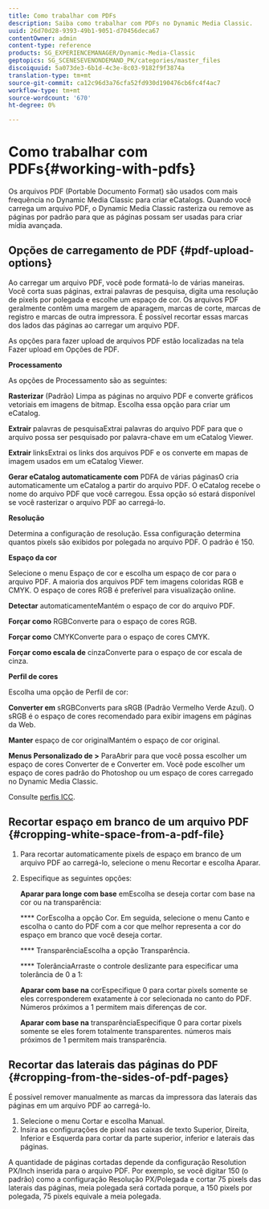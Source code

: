 ```yaml
---
title: Como trabalhar com PDFs
description: Saiba como trabalhar com PDFs no Dynamic Media Classic.
uuid: 26d70d28-9393-49b1-9051-d70456deca67
contentOwner: admin
content-type: reference
products: SG_EXPERIENCEMANAGER/Dynamic-Media-Classic
geptopics: SG_SCENESEVENONDEMAND_PK/categories/master_files
discoiquuid: 5a073de3-6b1d-4c3e-8c03-9182f9f3874a
translation-type: tm+mt
source-git-commit: ca12c96d3a76cfa52fd930d190476cb6fc4f4ac7
workflow-type: tm+mt
source-wordcount: '670'
ht-degree: 0%

---
```



# Como trabalhar com PDFs{#working-with-pdfs}

Os arquivos PDF (Portable Documento Format) são usados com mais frequência no Dynamic Media Classic para criar eCatalogs. Quando você carrega um arquivo PDF, o Dynamic Media Classic rasteriza ou remove as páginas por padrão para que as páginas possam ser usadas para criar mídia avançada.

## Opções de carregamento de PDF {#pdf-upload-options}

Ao carregar um arquivo PDF, você pode formatá-lo de várias maneiras. Você corta suas páginas, extrai palavras de pesquisa, digita uma resolução de pixels por polegada e escolhe um espaço de cor. Os arquivos PDF geralmente contêm uma margem de aparagem, marcas de corte, marcas de registro e marcas de outra impressora. É possível recortar essas marcas dos lados das páginas ao carregar um arquivo PDF.

As opções para fazer upload de arquivos PDF estão localizadas na tela Fazer upload em Opções de PDF.

**Processamento**

As opções de Processamento são as seguintes:

**Rasterizar** (Padrão) Limpa as páginas no arquivo PDF e converte gráficos vetoriais em imagens de bitmap. Escolha essa opção para criar um eCatalog.

**Extrair** palavras de pesquisaExtrai palavras do arquivo PDF para que o arquivo possa ser pesquisado por palavra-chave em um eCatalog Viewer.

**Extrair** linksExtrai os links dos arquivos PDF e os converte em mapas de imagem usados em um eCatalog Viewer.

**Gerar eCatalog automaticamente com** PDFA de várias páginasO cria automaticamente um eCatalog a partir do arquivo PDF. O eCatalog recebe o nome do arquivo PDF que você carregou. Essa opção só estará disponível se você rasterizar o arquivo PDF ao carregá-lo.

**Resolução**

Determina a configuração de resolução. Essa configuração determina quantos pixels são exibidos por polegada no arquivo PDF. O padrão é 150.

**Espaço da cor**

Selecione o menu Espaço de cor e escolha um espaço de cor para o arquivo PDF. A maioria dos arquivos PDF tem imagens coloridas RGB e CMYK. O espaço de cores RGB é preferível para visualização online.

**Detectar** automaticamenteMantém o espaço de cor do arquivo PDF.

**Forçar como** RGBConverte para o espaço de cores RGB.

**Forçar como** CMYKConverte para o espaço de cores CMYK.

**Forçar como escala de** cinzaConverte para o espaço de cor escala de cinza.

**Perfil de cores**

Escolha uma opção de Perfil de cor:

**Converter em** sRGBConverts para sRGB (Padrão Vermelho Verde Azul). O sRGB é o espaço de cores recomendado para exibir imagens em páginas da Web.

**Manter** espaço de cor originalMantém o espaço de cor original.

**Menus Personalizado de >** ParaAbrir para que você possa escolher um espaço de cores Converter de e Converter em. Você pode escolher um espaço de cores padrão do Photoshop ou um espaço de cores carregado no Dynamic Media Classic.

Consulte [perfis ICC](icc-profiles.md#icc_profiles).

## Recortar espaço em branco de um arquivo PDF {#cropping-white-space-from-a-pdf-file}

1. Para recortar automaticamente pixels de espaço em branco de um arquivo PDF ao carregá-lo, selecione o menu Recortar e escolha Aparar.
1. Especifique as seguintes opções:

   **Aparar para longe com base** emEscolha se deseja cortar com base na cor ou na transparência:

   **** CorEscolha a opção Cor. Em seguida, selecione o menu Canto e escolha o canto do PDF com a cor que melhor representa a cor do espaço em branco que você deseja cortar.

   **** TransparênciaEscolha a opção Transparência.

   **** TolerânciaArraste o controle deslizante para especificar uma tolerância de 0 a 1:

   **Aparar com base na** corEspecifique 0 para cortar pixels somente se eles corresponderem exatamente à cor selecionada no canto do PDF. Números próximos a 1 permitem mais diferenças de cor.

   **Aparar com base na** transparênciaEspecifique 0 para cortar pixels somente se eles forem totalmente transparentes. números mais próximos de 1 permitem mais transparência.

## Recortar das laterais das páginas do PDF {#cropping-from-the-sides-of-pdf-pages}

É possível remover manualmente as marcas da impressora das laterais das páginas em um arquivo PDF ao carregá-lo.

1. Selecione o menu Cortar e escolha Manual.
1. Insira as configurações de pixel nas caixas de texto Superior, Direita, Inferior e Esquerda para cortar da parte superior, inferior e laterais das páginas.

A quantidade de páginas cortadas depende da configuração Resolution PX/Inch inserida para o arquivo PDF. Por exemplo, se você digitar 150 (o padrão) como a configuração Resolução PX/Polegada e cortar 75 pixels das laterais das páginas, meia polegada será cortada porque, a 150 pixels por polegada, 75 pixels equivale a meia polegada.
